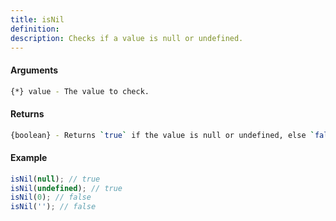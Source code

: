 ```yaml
---
title: isNil
definition: 
description: Checks if a value is null or undefined.
---
```



#### Arguments


```bash
{*} value - The value to check.
```


#### Returns


```bash
{boolean} - Returns `true` if the value is null or undefined, else `false`.
```


#### Example


```ts
isNil(null); // trueisNil(undefined); // trueisNil(0); // falseisNil(''); // false
```